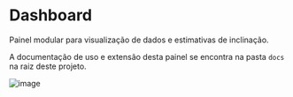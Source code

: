 # Dashboard
Painel modular para visualização de dados e estimativas de inclinação.

A documentação de uso e extensão desta painel se encontra na pasta ```docs``` na raiz deste projeto.

![image](https://user-images.githubusercontent.com/24704584/118567803-d8586000-b74c-11eb-949b-9f71972c73e0.png)
